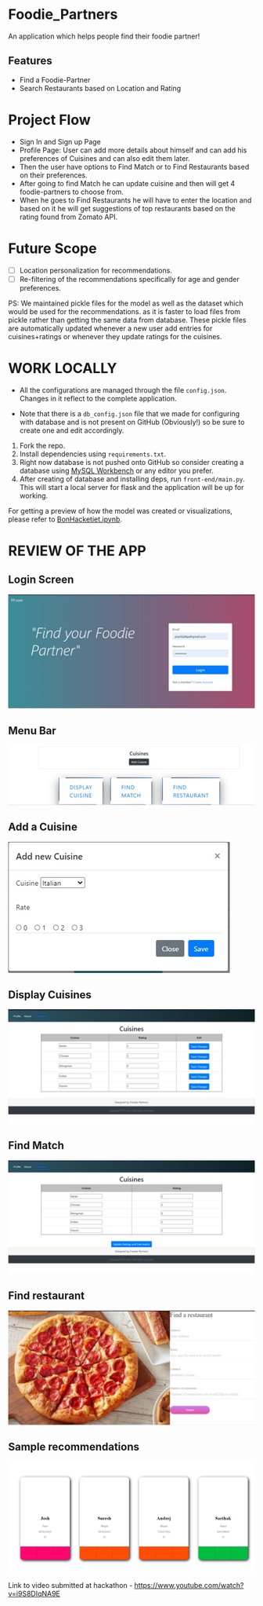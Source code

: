 # Foodie_Partners
An application which helps people find their foodie partner!

## Features
- Find a Foodie-Partner
- Search Restaurants based on Location and Rating

# Project Flow
- Sign In and Sign up Page
- Profile Page: User can add more details about himself and can add his preferences of Cuisines and can also edit them later.
- Then the user have options to Find Match or to Find Restaurants based on their preferences.
- After going to find Match he can update cuisine and then will get 4 foodie-partners to choose from.
- When he goes to Find Restaurants he will have to enter the location and based on it he will get suggestions of top restaurants based on the rating found from Zomato API.

# Future Scope
- [ ] Location personalization for recommendations.
- [ ] Re-filtering of the recommendations specifically for age and gender preferences.

PS: We maintained pickle files for the model as well as the dataset which would be used for the recommendations.
as it is faster to load files from pickle rather than getting the same data from database. These pickle files are
automatically updated whenever a new user add entries for cuisines+ratings or whenever they update ratings for the cuisines.

# WORK LOCALLY
- All the configurations are managed through the file `config.json`. Changes in it
  reflect to the complete application.

- Note that there is a `db_config.json` file that we made for configuring with
  database and is not present on GitHub (Obviously!) so be sure to create one
  and edit accordingly.

1. Fork the repo.
2. Install dependencies using `requirements.txt`.
3. Right now database is not pushed onto GitHub so consider creating a database
   using [MySQL Workbench](https://dev.mysql.com/downloads/workbench/) or any editor you prefer.
4. After creating of database and installing deps, run `front-end/main.py`. This
   will start a local server for flask and the application will be up for
   working.

For getting a preview of how the model was created or visualizations, please
refer to [BonHacketiet.ipynb]("model_notebook/BonHacketiet.ipynb").

# REVIEW OF THE APP
## Login Screen

![](front-end/static/images/pic1.jpeg)

## Menu Bar

![](front-end/static/images/pic2.jpeg)

## Add a Cuisine

![](front-end/static/images/pic3.jpeg)

## Display Cuisines

![](front-end/static/images/pic4.jpeg)

## Find Match

![](front-end/static/images/pic5.jpeg)

## Find restaurant

![](front-end/static/images/pic6.jpeg)

## Sample recommendations

![](front-end/static/images/pic7.jpeg)

Link to video submitted at hackathon - https://www.youtube.com/watch?v=i9S8DIqNA9E
